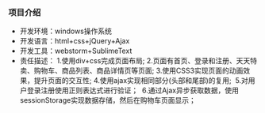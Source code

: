 ### 项目介绍
- 开发环境：windows操作系统
- 开发语言：html+css+jQuery+Ajax
- 开发工具：webstorm+SublimeText
- 责任描述：
  1.使用div+css完成页面布局;
  2.页面有首页、登录和注册、天天特卖、购物车、商品列表、商品详情页等页面;
  3.使用CSS3实现页面的动画效果，提升页面的交互性;
  4.使用ajax实现相同部分(头部和尾部)的复用; 
  5.对用户登录注册使用正则表达式进行验证；
  6.通过Ajax异步获取数据，使用sessionStorage实现数据存储，然后在购物车页面显示；


